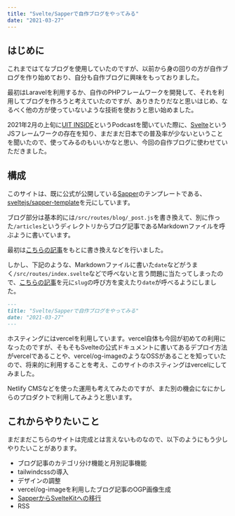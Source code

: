```yaml
---
title: "Svelte/Sapperで自作ブログをやってみる"
date: "2021-03-27"
---
```


## **はじめに**

これまではてなブログを使用していたのですが、以前から身の回りの方が自作ブログを作り始めており、自分も自作ブログに興味をもっておりました。

最初はLaravelを利用するか、自作のPHPフレームワークを開発して、それを利用してブログを作ろうと考えていたのですが、ありきたりだなと思いはじめ、なるべく他の方が使っていないような技術を使おうと思い始めました。

2021年2月の上旬に[UIT INSIDE](https://uit-inside.linecorp.com/)というPodcastを聞いていた際に、[Svelte](https://svelte.dev/)というJSフレームワークの存在を知り、まだまだ日本での普及率が少ないということを聞いたので、使ってみるのもいいかなと思い、今回の自作ブログに使わせていただきました。

## **構成**

このサイトは、既に公式が公開している[Sapper](https://sapper.svelte.dev/)のテンプレートである、[sveltejs/sapper-template](https://github.com/sveltejs/sapper-template)を元にしています。

ブログ部分は基本的には`/src/routes/blog/_post.js`を書き換えて、別に作った`/articles`というディレクトリからブログ記事であるMarkdownファイルを呼ぶように書いています。

最初は[こちらの記事](https://newcurrent.se/blog/create-markdown-sapper-svelte-blog)をもとに書き換えなどを行いました。

しかし、下記のような、Markdownファイルに書いた`date`などがうまく`/src/routes/index.svelte`などで呼べないと言う問題に当たってしまったので、[こちらの記事](https://n-ari.tech/blog/2020-02-06-create-portfolio-and-blog-with-sapper-and-netlify-cms/)を元に`slug`の呼び方を変えたり`date`が呼べるようにしました。

```article.md
---
title: "Svelte/Sapperで自作ブログをやってみる"
date: "2021-03-27"
---
```

ホスティングにはvercelを利用しています。vercel自体も今回が初めての利用になったのですが、そもそもSvelteの公式ドキュメントに書いてあるデプロイ方法がvercelであることや、vercel/og-imageのようなOSSがあることを知っていたので、将来的に利用することを考え、このサイトのホスティングはvercelにしてみました。

Netlify CMSなどを使った運用も考えてみたのですが、また別の機会になにかしらのプロダクトで利用してみようと思います。

## **これからやりたいこと**

まだまだこちらのサイトは完成とは言えないものなので、以下のようにもう少しやりたいことがあります。

- ブログ記事のカテゴリ分け機能と月別記事機能
- tailwindcssの導入
- デザインの調整
- vercel/og-imageを利用したブログ記事のOGP画像生成
- [SapperからSvelteKitへの移行](https://kit.svelte.dev/migrating)
- RSS